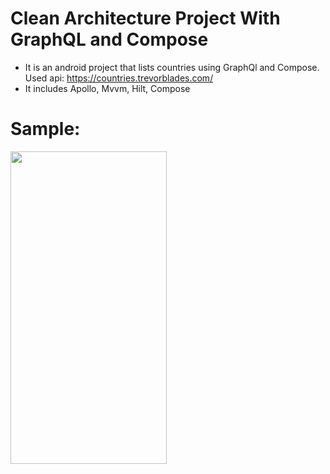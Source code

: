 # Clean Architecture Project With GraphQL and Compose

- It is an android project that lists countries using GraphQl and Compose. Used api: https://countries.trevorblades.com/
- It includes Apollo, Mvvm, Hilt, Compose

# Sample:
<img src="https://user-images.githubusercontent.com/40177389/147800212-26371c62-c4d2-4a45-b0d9-28b53f3eb162.gif" width="250" height="500"/>
